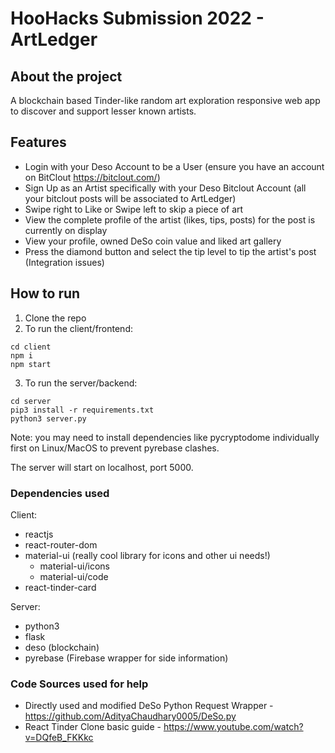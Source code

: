 # HooHacks Submission 2022 - ArtLedger

## About the project
A blockchain based Tinder-like random art exploration responsive web app to discover and support lesser known artists.


## Features
* Login with your Deso Account to be a User (ensure you have an account on BitClout https://bitclout.com/)
* Sign Up as an Artist specifically with your Deso Bitclout Account (all your bitclout posts will be associated to ArtLedger)
* Swipe right to Like or Swipe left to skip a piece of art
* View the complete profile of the artist (likes, tips, posts) for the post is currently on display
* View your profile, owned DeSo coin value and liked art gallery
* Press the diamond button and select the tip level to tip the artist's post (Integration issues)


## How to run

1. Clone the repo
2. To run the client/frontend:
```
cd client
npm i
npm start
```
3. To run the server/backend:
```
cd server
pip3 install -r requirements.txt 
python3 server.py
```
Note: you may need to install dependencies like pycryptodome individually first on Linux/MacOS to prevent pyrebase clashes.

The server will start on localhost, port 5000.


### Dependencies used
Client:
* reactjs
* react-router-dom
* material-ui (really cool library for icons and other ui needs!)
    * material-ui/icons
    * material-ui/code
* react-tinder-card

Server:
* python3
* flask
* deso (blockchain)
* pyrebase (Firebase wrapper for side information)

### Code Sources used for help
* Directly used and modified DeSo Python Request Wrapper - https://github.com/AdityaChaudhary0005/DeSo.py
* React Tinder Clone basic guide - https://www.youtube.com/watch?v=DQfeB_FKKkc

